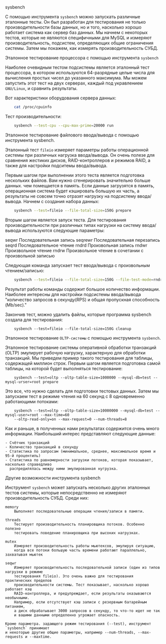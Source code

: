 sysbench

С помощью инструмента `sysbench` можно запускать различные эталонные тесты. Он был разработан для
тестирования не только производительности базы данных, но и того, насколько хорошо работает система как
сервер баз данных. Мы начнем с некоторых тестов, которые не являются специфичными для MySQL и измеряют производительность, подсистем, определяющих общие ограничения системы. Затем мы покажем, как измерять производительность СУБД.

Эталонное тестирование процессора с помощью инструмента `sysbench`

Наиболее очевидным тестом подсистемы является эталонный тест процессора, в котором используются 64-разрядные целые числа для вычисления простых чисел до указанного максимума. Мы можем запустить этот тест на двух серверах, каждый под укравлением `GNU/Linux`, и сравнить результаты. 

Вот характеристики оборудования сервера данных:
```bash
    cat /proc/cpuinfo
```

Тест производительности:
```bash
    sysbench --test-cpu --cpu-max-prime=20000 run
```

Эталонное тестирование файлового ввода/вывода с помощью инструмента sysbench.

Эталонный тест `fileio` измеряет параметры работы операционной системы при различных нагрузка ввода/вывода. Он очень полезе для сравнения жестиких дисков, RAID-контроллеров и режимов RAID, а также
для настройки подситемы ввода/вывода.

Первым шагом при выполнении этого теста является подготовка нескольких файлов. Вам нужно сгенерировать значительно больше данных. чем помещается в память. Если данные загрузятся в память, операционная система будет кэшировать большую их часть, а результаты не совсем точно отразят нагрузку на подсистему ввода/вывода. Начнем с создания набора данных:

```bash
    sysbench --test=fileio --file-total-size=150G prepare
```

Вторым шагом является запуск теста. Для тестирования производительности при различных типах
нагрузки на систему ввода/вывода используются следующие параметры:

seqwr
    Последовательная запись
seqrewr
    Последовательная перезапись
seqrd
    Последовательное чтение
rndrd
    Произвольная запись
rndwr
    Произвольное чтение
rndrw
    Произвольное чтение в сочетании с произвольной записью

Следующая команда запускает тест ввода/вывода с произвольным чтением/записью:

```bash
    sysbench --test=fileio --file-total-size=150G --file-test-mode=rndrw --nit-rng=on --max-time=300 --max-requests=0 run
```

Результат работы команды содержит большое количество информации. 
Наиболее интересны для настройки подсистемы ввода/вывода "количество запросов в секунду(RPS) и общая 
пропускная способность (Mb/sec)."

Закончив тест, можно удалить файлы, которые программа sysbench создала для тестирования:
```
    sysbench --test=fileio --file-total-size=150G cleanup
```

Эталонное тестирование `OLTP-системы` с помощью инструмента `sysbench`.

Эталонное тестирование системы оперативной обработки транзакций
(OLTP) эмулирует рабочую нагрузку, характерную для обработки транзакций. Мы приведем
пример такого тестирования для таблицы, содержащей миллион строк. 
Первым шагом является подготовка самой таблицы, на которой будет выполняться тестирование:

```
    sysbench --test=oltp --oltp-table-size=1000000 --mysql-db=test --mysql-urser=root prepare
```

Это все, что нужно сделать для подготовки тестовых данных. Затем мы запускаем тест в режиме чтения на 60 секунд
с 8 одновременно работающими потоками:

```
    sysbench --test=oltp --oltp-table-size=10000000 --mysql-db=test --mysql-user=root --max-time=60
    --oltp-read-only=on --max-request=0 --num-threads=8
```

Как и раньше, в полученных нами результатах содержится очень много информации.
Наибольший интерес представляют следующие данные:

    - Счётчик транзакций 
    - Количество транзакций в секунду
    - Статистика по запросам (минимальное, среднее, максимальное время и 95-й процентиль)
    - Статистика по равномерности загрузки потоков, которая показывает, насколько справедливо
      распредилялась между ними эмулированная нугрузка.


Другие возможности инструмента sysbench

Инструмент `sysbench` может запускать несколько других эталонных тестов системы,
которые непосредственно не измеряют производительность СУБД. Среди них:
```
memory
    Выполняет последовательные операции чтения/записи в памяти.
```

```
threads
    Тестирует производительность планировщика потоков. Особенно полезно
    тестировать поведение планировщика при высоких нагрузках.
```

```
mutex
    Измеряет производительность работы мьютексов, эмулируя ситуацию,
    когда все потоки большую часть времени работают параллельно, захватывая мьютек
```

```
seqwr
    Измеряет производительность последовательной записи (один из типов нагрузки в режиме
    тестирования fileio). Это очень важно для тестирования практических пределов
    производительности системы. Тест показывает, насколько хорошо работает кэш
    RAID-контроллера, и предупреждает, если результаты оказываются необычными.
    Например, если отсутствует кэш записи с резервным батарейным питанием, 
    а диск обрабатывает 3000 запросов в секунду, то что-то идет не так
    и вашими данными определенно угрожает опасность.
```

```
Кроме параметра. задающего режим тестирования (--test), инструмент `sysbench` принимает
и некоторые другие общие параметры, например --num-threads, --max-requests и --maxtime.
```